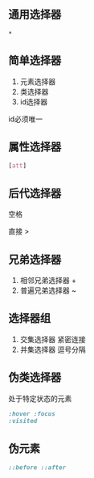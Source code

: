 ## 通用选择器

```
*
```



## 简单选择器

1. 元素选择器 
2. 类选择器
3. id选择器

id必须唯一



## 属性选择器

```css
[att]
```



## 后代选择器

空格

直接 >

## 兄弟选择器

1. 相邻兄弟选择器 +
2. 普遍兄弟选择器 ~



## 选择器组

1. 交集选择器  紧密连接
2. 并集选择器   逗号分隔



## 伪类选择器

处于特定状态的元素

```css
:hover :focus
:visited  
```



## 伪元素

```css
::before ::after
```

